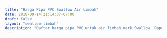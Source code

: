 ```yaml
---
title: "Harga Pipa PVC Swallow Air Limbah"
date: 2018-09-14T21:14:37+07:00
draft: false
layout: "swallow-limbah"
description: "Daftar harga pipa PVC untuk air limbah merk Swallow. Dapatkan harga pipa PVC terbaru di depoharga.com."
---
```


